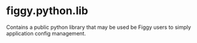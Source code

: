 # figgy.python.lib
Contains a public python library that may be used be Figgy users to simply application config management.

